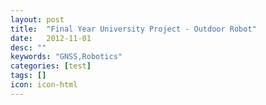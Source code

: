 ```yaml
---
layout: post
title:  "Final Year University Project - Outdoor Robot"
date:   2012-11-01
desc: ""
keywords: "GNSS,Robotics"
categories: [test]
tags: []
icon: icon-html
---
```

